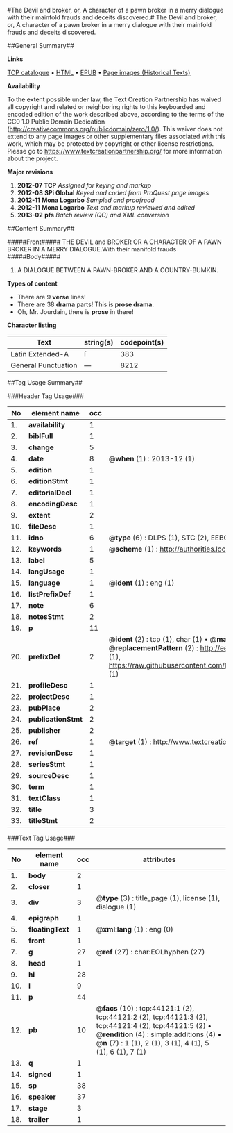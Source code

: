 #The Devil and broker, or, A character of a pawn broker in a merry dialogue with their mainfold frauds and deceits discovered.#
The Devil and broker, or, A character of a pawn broker in a merry dialogue with their mainfold frauds and deceits discovered.

##General Summary##

**Links**

[TCP catalogue](http://www.ota.ox.ac.uk/tcp/)  • 
[HTML](http://tei.it.ox.ac.uk/tcp/Texts-HTML/free/A35/A35799.html)  • 
[EPUB](http://tei.it.ox.ac.uk/tcp/Texts-EPUB/free/A35/A35799.epub) • 
[Page images (Historical Texts)](https://historicaltexts.jisc.ac.uk/eebo-09807873e)

**Availability**

To the extent possible under law, the Text Creation Partnership has waived all copyright and related or neighboring rights to this keyboarded and encoded edition of the work described above, according to the terms of the CC0 1.0 Public Domain Dedication (http://creativecommons.org/publicdomain/zero/1.0/). This waiver does not extend to any page images or other supplementary files associated with this work, which may be protected by copyright or other license restrictions. Please go to https://www.textcreationpartnership.org/ for more information about the project.

**Major revisions**

1. __2012-07__ __TCP__ *Assigned for keying and markup*
1. __2012-08__ __SPi Global__ *Keyed and coded from ProQuest page images*
1. __2012-11__ __Mona Logarbo__ *Sampled and proofread*
1. __2012-11__ __Mona Logarbo__ *Text and markup reviewed and edited*
1. __2013-02__ __pfs__ *Batch review (QC) and XML conversion*

##Content Summary##

#####Front#####
THE DEVIL and BROKER OR A CHARACTER OF A PAWN BROKER IN A MERRY DIALOGUE.With their manifold frauds 
#####Body#####

1. A DIALOGUE BETWEEN A PAWN-BROKER AND A COUNTRY-BUMKIN.

**Types of content**

  * There are 9 **verse** lines!
  * There are 38 **drama** parts! This is **prose drama**.
  * Oh, Mr. Jourdain, there is **prose** in there!

**Character listing**


|Text|string(s)|codepoint(s)|
|---|---|---|
|Latin Extended-A|ſ|383|
|General Punctuation|—|8212|

##Tag Usage Summary##

###Header Tag Usage###

|No|element name|occ|attributes|
|---|---|---|---|
|1.|__availability__|1||
|2.|__biblFull__|1||
|3.|__change__|5||
|4.|__date__|8| @__when__ (1) : 2013-12 (1)|
|5.|__edition__|1||
|6.|__editionStmt__|1||
|7.|__editorialDecl__|1||
|8.|__encodingDesc__|1||
|9.|__extent__|2||
|10.|__fileDesc__|1||
|11.|__idno__|6| @__type__ (6) : DLPS (1), STC (2), EEBO-CITATION (1), OCLC (1), VID (1)|
|12.|__keywords__|1| @__scheme__ (1) : http://authorities.loc.gov/ (1)|
|13.|__label__|5||
|14.|__langUsage__|1||
|15.|__language__|1| @__ident__ (1) : eng (1)|
|16.|__listPrefixDef__|1||
|17.|__note__|6||
|18.|__notesStmt__|2||
|19.|__p__|11||
|20.|__prefixDef__|2| @__ident__ (2) : tcp (1), char (1)  •  @__matchPattern__ (2) : ([0-9\-]+):([0-9IVX]+) (1), (.+) (1)  •  @__replacementPattern__ (2) : http://eebo.chadwyck.com/downloadtiff?vid=$1&page=$2 (1), https://raw.githubusercontent.com/textcreationpartnership/Texts/master/tcpchars.xml#$1 (1)|
|21.|__profileDesc__|1||
|22.|__projectDesc__|1||
|23.|__pubPlace__|2||
|24.|__publicationStmt__|2||
|25.|__publisher__|2||
|26.|__ref__|1| @__target__ (1) : http://www.textcreationpartnership.org/docs/. (1)|
|27.|__revisionDesc__|1||
|28.|__seriesStmt__|1||
|29.|__sourceDesc__|1||
|30.|__term__|1||
|31.|__textClass__|1||
|32.|__title__|3||
|33.|__titleStmt__|2||


###Text Tag Usage###

|No|element name|occ|attributes|
|---|---|---|---|
|1.|__body__|2||
|2.|__closer__|1||
|3.|__div__|3| @__type__ (3) : title_page (1), license (1), dialogue (1)|
|4.|__epigraph__|1||
|5.|__floatingText__|1| @__xml:lang__ (1) : eng (0)|
|6.|__front__|1||
|7.|__g__|27| @__ref__ (27) : char:EOLhyphen (27)|
|8.|__head__|1||
|9.|__hi__|28||
|10.|__l__|9||
|11.|__p__|44||
|12.|__pb__|10| @__facs__ (10) : tcp:44121:1 (2), tcp:44121:2 (2), tcp:44121:3 (2), tcp:44121:4 (2), tcp:44121:5 (2)  •  @__rendition__ (4) : simple:additions (4)  •  @__n__ (7) : 1 (1), 2 (1), 3 (1), 4 (1), 5 (1), 6 (1), 7 (1)|
|13.|__q__|1||
|14.|__signed__|1||
|15.|__sp__|38||
|16.|__speaker__|37||
|17.|__stage__|3||
|18.|__trailer__|1||
